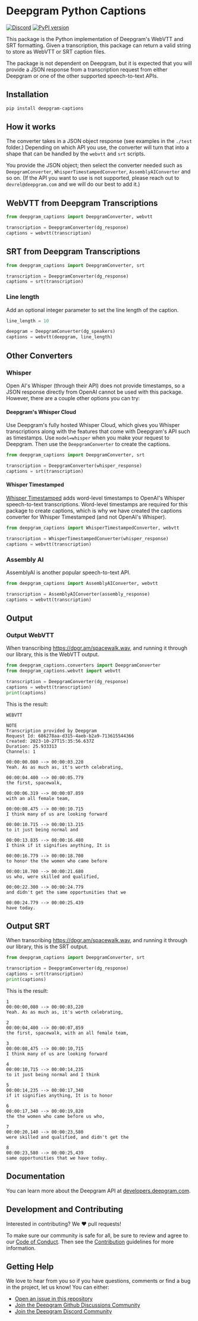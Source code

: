 # Deepgram Python Captions

[![Discord](https://dcbadge.vercel.app/api/server/xWRaCDBtW4?style=flat)](https://discord.gg/xWRaCDBtW4) [![PyPI version](https://badge.fury.io/py/deepgram-captions.svg)](https://badge.fury.io/py/deepgram-captions)

This package is the Python implementation of Deepgram's WebVTT and SRT formatting. Given a transcription, this package can return a valid string to store as WebVTT or SRT caption files.

The package is not dependent on Deepgram, but it is expected that you will provide a JSON response from a transcription request from either Deepgram or one of the other supported speech-to-text APIs.

## Installation

```bash
pip install deepgram-captions
```

## How it works

The converter takes in a JSON object response (see examples in the `./test` folder.) Depending on which API you use, the converter will turn that into a shape that can be handled by the `webvtt` and `srt` scripts.

You provide the JSON object; then select the converter needed such as `DeepgramConverter`, `WhisperTimestampedConverter`, `AssemblyAIConverter` and so on. (If the API you want to use is not supported, please reach out to `devrel@deepgram.com` and we will do our best to add it.)

## WebVTT from Deepgram Transcriptions

```python
from deepgram_captions import DeepgramConverter, webvtt

transcription = DeepgramConverter(dg_response)
captions = webvtt(transcription)
```

## SRT from Deepgram Transcriptions

```py
from deepgram_captions import DeepgramConverter, srt

transcription = DeepgramConverter(dg_response)
captions = srt(transcription)
```

### Line length

Add an optional integer parameter to set the line length of the caption.

```py
line_length = 10

deepgram = DeepgramConverter(dg_speakers)
captions = webvtt(deepgram, line_length)
```

## Other Converters

### Whisper

Open AI's Whisper (through their API) does not provide timestamps, so a JSON response directly from OpenAI cannot be used with this package. However, there are a couple other options you can try:

#### Deepgram's Whisper Cloud

Use Deepgram's fully hosted Whisper Cloud, which gives you Whisper transcriptions along with the features that come with Deepgram's API such as timestamps. Use `model=whisper` when you make your request to Deepgram. Then use the `DeepgramConverter` to create the captions.

```py
from deepgram_captions import DeepgramConverter, srt

transcription = DeepgramConverter(whisper_response)
captions = srt(transcription)
```

#### Whisper Timestamped

[Whisper Timestamped](https://github.com/linto-ai/whisper-timestamped) adds word-level timestamps to OpenAI's Whisper speech-to-text transcriptions. Word-level timestamps are required for this package to create captions, which is why we have created the captions converter for Whisper Timestamped (and not OpenAI's Whisper).

```py
from deepgram_captions import WhisperTimestampedConverter, webvtt

transcription = WhisperTimestampedConverter(whisper_response)
captions = webvtt(transcription)
```

### Assembly AI

AssemblyAI is another popular speech-to-text API.

```py
from deepgram_captions import AssemblyAIConverter, webvtt

transcription = AssemblyAIConverter(assembly_response)
captions = webvtt(transcription)
```

## Output

### Output WebVTT

When transcribing https://dpgr.am/spacewalk.wav, and running it through our library, this is the WebVTT output.

```py
from deepgram_captions.converters import DeepgramConverter
from deepgram_captions.webvtt import webvtt

transcription = DeepgramConverter(dg_response)
captions = webvtt(transcription)
print(captions)
```

This is the result:

```text
WEBVTT

NOTE
Transcription provided by Deepgram
Request Id: 686278aa-d315-4aeb-b2a9-713615544366
Created: 2023-10-27T15:35:56.637Z
Duration: 25.933313
Channels: 1

00:00:00.080 --> 00:00:03.220
Yeah. As as much as, it's worth celebrating,

00:00:04.400 --> 00:00:05.779
the first, spacewalk,

00:00:06.319 --> 00:00:07.859
with an all female team,

00:00:08.475 --> 00:00:10.715
I think many of us are looking forward

00:00:10.715 --> 00:00:13.215
to it just being normal and

00:00:13.835 --> 00:00:16.480
I think if it signifies anything, It is

00:00:16.779 --> 00:00:18.700
to honor the the women who came before

00:00:18.700 --> 00:00:21.680
us who, were skilled and qualified,

00:00:22.300 --> 00:00:24.779
and didn't get the same opportunities that we

00:00:24.779 --> 00:00:25.439
have today.
```

## Output SRT

When transcribing https://dpgr.am/spacewalk.wav, and running it through our library, this is the SRT output.

```py
from deepgram_captions import DeepgramConverter, srt

transcription = DeepgramConverter(dg_response)
captions = srt(transcription)
print(captions)
```

This is the result:

```text
1
00:00:00,080 --> 00:00:03,220
Yeah. As as much as, it's worth celebrating,

2
00:00:04,400 --> 00:00:07,859
the first, spacewalk, with an all female team,

3
00:00:08,475 --> 00:00:10,715
I think many of us are looking forward

4
00:00:10,715 --> 00:00:14,235
to it just being normal and I think

5
00:00:14,235 --> 00:00:17,340
if it signifies anything, It is to honor

6
00:00:17,340 --> 00:00:19,820
the the women who came before us who,

7
00:00:20,140 --> 00:00:23,580
were skilled and qualified, and didn't get the

8
00:00:23,580 --> 00:00:25,439
same opportunities that we have today.
```

## Documentation

You can learn more about the Deepgram API at [developers.deepgram.com](https://developers.deepgram.com/docs).

## Development and Contributing

Interested in contributing? We ❤️ pull requests!

To make sure our community is safe for all, be sure to review and agree to our
[Code of Conduct](./.github/CODE_OF_CONDUCT.md). Then see the
[Contribution](./.github/CONTRIBUTING.md) guidelines for more information.

## Getting Help

We love to hear from you so if you have questions, comments or find a bug in the
project, let us know! You can either:

- [Open an issue in this repository](https://github.com/deepgram/[reponame]/issues/new)
- [Join the Deepgram Github Discussions Community](https://github.com/orgs/deepgram/discussions)
- [Join the Deepgram Discord Community](https://discord.gg/xWRaCDBtW4)

[license]: LICENSE.txt
